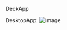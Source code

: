 DeckApp

DesktopApp:
![image](https://github.com/Litengat/Deckapp/assets/107832821/1b79af0f-15ea-4292-a2ee-d7648aefc741)
